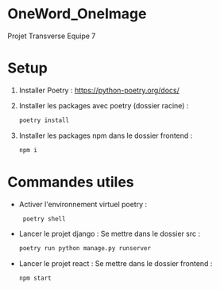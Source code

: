 # OneWord_OneImage
Projet Transverse Equipe 7

# Setup

1. Installer Poetry  : 
https://python-poetry.org/docs/
    
2. Installer les packages avec poetry (dossier racine) : 

     ```bash
    poetry install
    ```

3. Installer les packages npm dans le dossier frontend :

     ```bash
    npm i
    ```
 
 # Commandes utiles 
 
 - Activer l'environnement virtuel poetry : 
   
   ```bash
    poetry shell 
    ```
 
 - Lancer le projet django : 
 Se mettre dans le dossier src :
 
     ```bash
    poetry run python manage.py runserver   
    ```
    
 - Lancer le projet react : 
 Se mettre dans le dossier frontend :
 
     ```bash
    npm start
    ```
    
